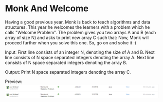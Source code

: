 # Monk And Welcome
Having a good previous year, Monk is back to teach algorithms and data structures. 
This year he welcomes the learners with a problem which he calls "Welcome Problem". 
The problem gives you two arrays A and B (each array of size N) and asks to print new array C such that:
Now, Monk will proceed further when you solve this one. So, go on and solve it :)

Input:
First line consists of an integer N, denoting the size of A and B.
Next line consists of N space separated integers denoting the array A.
Next line consists of N space separated integers denoting the array B.

Output:
Print N space separated integers denoting the array C.

Preview:
![alt](img.png)
